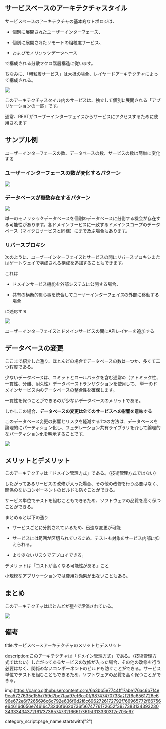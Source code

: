 

## サービスベースのアーキテクチャスタイル

サービスベースのアーキテクチャの基本的なトポロジは、

- 個別に展開されたユーザーインターフェース、

- 個別に展開されたリモートの粗粒度サービス、

- およびモノリシックデータベース

で構成される分散マクロ階層構造に従います。

ちなみに、「粗粒度サービス」は大抵の場合、レイヤードアーキテクチャによって構成される。

<img src="https://camo.githubusercontent.com/6a3bb5e7744ff17abe176ac6b7f4e9ea5727635e155a759d7be7faa97ef6dc0f/68747470733a2f2f6c6561726e696e672e6f7265696c6c792e636f6d2f6c6962726172792f766965772f66756e64616d656e74616c732d6f662d736f6674776172652f393738313439323034333434372f6173736574732f666f73615f313330312e706e67">

このアーキテクチャスタイル内のサービスは、独立して個別に展開される「アプリケーションの一部」です。

通常、RESTがユーザーインターフェイスからサービスにアクセスするために使用されます


## サンプル例

ユーザーインターフェースの数、データベースの数、サービスの数は簡単に変化する

### ユーザーインターフェースの数が変化するパターン

<img src="https://camo.githubusercontent.com/d453f04a35c4096e651f5e52891c1f71c92ca8d59b916504986a871fff9fa2bb/68747470733a2f2f6c6561726e696e672e6f7265696c6c792e636f6d2f6c6962726172792f766965772f66756e64616d656e74616c732d6f662d736f6674776172652f393738313439323034333434372f6173736574732f666f73615f313330322e706e67">




### データベースが複数存在するパターン

<img src="https://camo.githubusercontent.com/9488fa07f6f2a3c2909b603fa575051d9f8b4cd55776dafa776bf0005a3562d2/68747470733a2f2f6c6561726e696e672e6f7265696c6c792e636f6d2f6c6962726172792f766965772f66756e64616d656e74616c732d6f662d736f6674776172652f393738313439323034333434372f6173736574732f666f73615f313330332e706e67">

単一のモノリシックデータベースを個別のデータベースに分割する機会が存在する可能性があります。各ドメインサービスに一致するドメインスコープのデータベース（マイクロサービスと同様）にまで及ぶ場合もあります。


### リバースプロキシ

次のように、ユーザーインターフェイスとサービスの間にリバースプロキシまたはゲートウェイで構成される構成を追加することもできます。

これは

- ドメインサービス機能を外部システムに公開する場合、

- 共有の横断的関心事を統合してユーザーインターフェイスの外部に移動する場合

に適応する

<img src="https://camo.githubusercontent.com/bb0e5ed68554c83a4c152d2c9d640e9150931170907bbe4a0ff6850d446325bc/68747470733a2f2f6c6561726e696e672e6f7265696c6c792e636f6d2f6c6962726172792f766965772f66756e64616d656e74616c732d6f662d736f6674776172652f393738313439323034333434372f6173736574732f666f73615f313330342e706e67">

ユーザーインターフェイスとドメインサービスの間にAPIレイヤーを追加する



## データベースの変更

ここまで紹介した通り、ほとんどの場合でデータベースの数は一つか、多くて二つ程度である。

少ないデータベースは、コミットとロールバックを含む通常の（アトミック性、一貫性、分離、耐久性）データベーストランザクションを使用して、
単一のドメインサービス内のデータベースの整合性を確保します。

一貫性を保つことができるのが少ないデータベースのメリットである。

しかしこの場合、**データベースの変更は全てのサービスへの影響を意味する**


このデータベース変更の影響とリスクを軽減する1つの方法は、データベースを論理的にパーティション化し、フェデレーション共有ライブラリを介して論理的なパーティション化を明示することです。

<img src="https://camo.githubusercontent.com/082f8e6a779f6fa2ea8175ad94a6fbc4000b7a021b9f851fb58f5417db9866f9/68747470733a2f2f6c6561726e696e672e6f7265696c6c792e636f6d2f6c6962726172792f766965772f66756e64616d656e74616c732d6f662d736f6674776172652f393738313439323034333434372f6173736574732f666f73615f313330372e706e67">



## メリットとデメリット

このアーキテクチャは「ドメイン管理方式」である。（技術管理方式ではない）

したがってあるサービスの改修が入った場合、その他の改修を行う必要はなく、関係のないコンポーネントのビルドも防ぐことができる。

サービス単位でテストを組むこともできるため、ソフトウェアの品質を高く保つことができる。

まとめると以下の通り

- サービスごとに分割されているため、迅速な変更が可能

- サービスには範囲が区切られているため、テストも対象のサービス内部に抑えられる。

- より少ないリスクでデプロイできる。

デメリットは「コストが高くなる可能性がある」こと

小規模なアプリケーションでは費用対効果が出ないこともある。


## まとめ

このアーキテクチャはほとんどが星4で評価されている。



<img src="https://camo.githubusercontent.com/6428bd5a21cb28c9f5c6b14beee4a43dc10b7fa5b7e561e29ee656417e9ef752/68747470733a2f2f6c6561726e696e672e6f7265696c6c792e636f6d2f6c6962726172792f766965772f66756e64616d656e74616c732d6f662d736f6674776172652f393738313439323034333434372f6173736574732f666f73615f313330392e706e67">



## 備考

title:サービスベースアーキテクチャのメリットとデメリット

description:このアーキテクチャは「ドメイン管理方式」である。（技術管理方式ではない）したがってあるサービスの改修が入った場合、その他の改修を行う必要はなく、関係のないコンポーネントのビルドも防ぐことができる。サービス単位でテストを組むこともできるため、ソフトウェアの品質を高く保つことができる。

img:https://camo.githubusercontent.com/6a3bb5e7744ff17abe176ac6b7f4e9ea5727635e155a759d7be7faa97ef6dc0f/68747470733a2f2f6c6561726e696e672e6f7265696c6c792e636f6d2f6c6962726172792f766965772f66756e64616d656e74616c732d6f662d736f6674776172652f393738313439323034333434372f6173736574732f666f73615f313330312e706e67

category_script:page_name.startswith("2")



